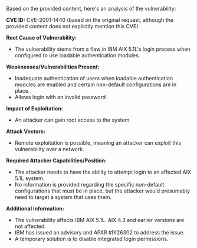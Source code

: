 Based on the provided content, here's an analysis of the vulnerability:

**CVE ID:** CVE-2001-1440 (based on the original request, although the provided content does not explicitly mention this CVE)

**Root Cause of Vulnerability:**
- The vulnerability stems from a flaw in IBM AIX 5.1L's login process when configured to use loadable authentication modules.

**Weaknesses/Vulnerabilities Present:**
- Inadequate authentication of users when loadable authentication modules are enabled and certain non-default configurations are in place.
- Allows login with an invalid password

**Impact of Exploitation:**
- An attacker can gain root access to the system.

**Attack Vectors:**
- Remote exploitation is possible, meaning an attacker can exploit this vulnerability over a network.

**Required Attacker Capabilities/Position:**
- The attacker needs to have the ability to attempt login to an affected AIX 5.1L system.
- No information is provided regarding the specific non-default configurations that must be in place, but the attacker would presumably need to target a system that uses them.

**Additional Information:**
- The vulnerability affects IBM AIX 5.1L. AIX 4.3 and earlier versions are not affected.
- IBM has issued an advisory and APAR #IY26302 to address the issue.
- A temporary solution is to disable integrated login permissions.